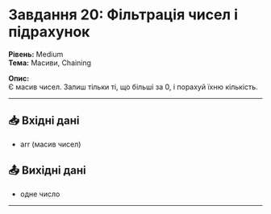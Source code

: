# Завдання 20: Фільтрація чисел і підрахунок
**Рівень:** Medium  
**Тема:** Масиви, Chaining  

**Опис:**  
Є масив чисел. Залиш тільки ті, що більші за 0, і порахуй їхню кількість.  

---
## 📥 Вхідні дані
- arr (масив чисел)

## 📤 Вихідні дані
- одне число

---
